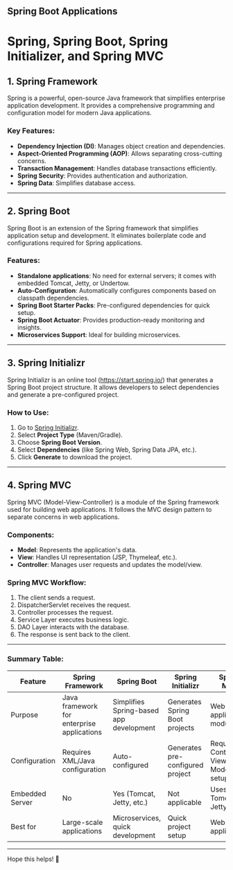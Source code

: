 ## Spring Boot Applications

# Spring, Spring Boot, Spring Initializer, and Spring MVC

## 1. Spring Framework
Spring is a powerful, open-source Java framework that simplifies enterprise application development. It provides a comprehensive programming and configuration model for modern Java applications.

### Key Features:
- **Dependency Injection (DI)**: Manages object creation and dependencies.
- **Aspect-Oriented Programming (AOP)**: Allows separating cross-cutting concerns.
- **Transaction Management**: Handles database transactions efficiently.
- **Spring Security**: Provides authentication and authorization.
- **Spring Data**: Simplifies database access.

---

## 2. Spring Boot
Spring Boot is an extension of the Spring framework that simplifies application setup and development. It eliminates boilerplate code and configurations required for Spring applications.

### Features:
- **Standalone applications**: No need for external servers; it comes with embedded Tomcat, Jetty, or Undertow.
- **Auto-Configuration**: Automatically configures components based on classpath dependencies.
- **Spring Boot Starter Packs**: Pre-configured dependencies for quick setup.
- **Spring Boot Actuator**: Provides production-ready monitoring and insights.
- **Microservices Support**: Ideal for building microservices.

---

## 3. Spring Initializr
Spring Initializr is an online tool (https://start.spring.io/) that generates a Spring Boot project structure. It allows developers to select dependencies and generate a pre-configured project.

### How to Use:
1. Go to [Spring Initializr](https://start.spring.io/).
2. Select **Project Type** (Maven/Gradle).
3. Choose **Spring Boot Version**.
4. Select **Dependencies** (like Spring Web, Spring Data JPA, etc.).
5. Click **Generate** to download the project.

---

## 4. Spring MVC
Spring MVC (Model-View-Controller) is a module of the Spring framework used for building web applications. It follows the MVC design pattern to separate concerns in web applications.

### Components:
- **Model**: Represents the application's data.
- **View**: Handles UI representation (JSP, Thymeleaf, etc.).
- **Controller**: Manages user requests and updates the model/view.

### Spring MVC Workflow:
1. The client sends a request.
2. DispatcherServlet receives the request.
3. Controller processes the request.
4. Service Layer executes business logic.
5. DAO Layer interacts with the database.
6. The response is sent back to the client.

---

### Summary Table:

| Feature            | Spring Framework | Spring Boot | Spring Initializr | Spring MVC |
|--------------------|----------------|-------------|------------------|------------|
| Purpose           | Java framework for enterprise applications | Simplifies Spring-based app development | Generates Spring Boot projects | Web application module |
| Configuration     | Requires XML/Java configuration | Auto-configured | Generates pre-configured project | Requires Controller, View, Model setup |
| Embedded Server   | No | Yes (Tomcat, Jetty, etc.) | Not applicable | Uses Tomcat, Jetty, etc. |
| Best for         | Large-scale applications | Microservices, quick development | Quick project setup | Web applications |

---

Hope this helps! 🚀
